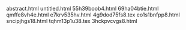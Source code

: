 abstract.html
untitled.html
55h39boob4.html
69ha04btie.html
qmffe8vh4e.html
e7krv535hv.html
4g9dod75fs8.tex
eo1s1bnfpp8.html
sncipjhgs18.html
tqhm13p1u38.tex
3hckpvcvgs8.html